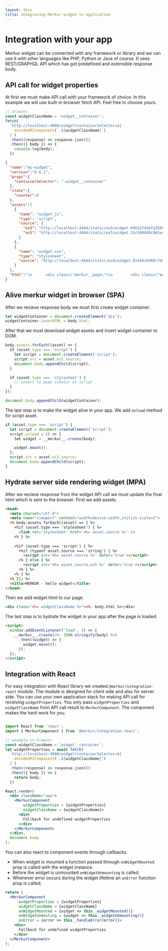 ```yaml
---
layout: docs
title: Integrating Merkur widget to application
---
```


# Integration with your app

Merkur widget can be connected with any framework or library and we can use it with other languages like PHP, Python or Java of course. It uses REST/GRAPHQL API which has got predefined and extensible response body.

## API call for widget properties

At first we must make API call with your framework of choice. In this example we will use built-in browser fetch API. Feel free to choose yours.

```javascript
// browser
const widgetClassName = 'widget__container';
fetch(
  `http://localhost:4000/widget?containerSelector=${
    encodeURIComponent(`.${widgetClassName}`)
  }`)
  .then((response) => response.json())
  .then(({ body }) => {
    console.log(body);
  })
```

```json
{
  "name":"my-widget",
  "version":"0.0.1",
  "props":{
    "containerSelector": ".widget__container"
  },
  "state":{
    "counter":0
  },
  "assets":[
    {
      "name": "widget.js",
      "type": "script",
      "source": {
        "es9": "http://localhost:4444/static/es9/widget.6961af42bfa3596bb147.js",
        "es5": "http://localhost:4444/static/es5/widget.31c5090d8c961e43fade.js"
      }
    },
    {
      "name": "widget.css",
      "type": "stylesheet",
      "source": "http://localhost:4444/static/es9/widget.814e0cb568c7ddc0725d.css"
    }
  ],
  "html":"\n      <div class=\"merkur__page\">\n        <div class=\"merkur__headline\">\n          <div class=\"merkur__view\">\n            \n    <div class=\"merkur__icon\">\n      <img src=\"http://localhost:4444/static/merkur-icon.png\" alt=\"Merkur\">\n    </div>\n  \n            \n    <h1>Welcome to <a href=\"https://github.com/mjancarik/merkur\">MERKUR</a>,<br> a javascript library for front-end microservices.</h1>\n  \n            \n    <p>The widget's name is <strong>my-widget@0.0.1</strong>.</p>\n  \n          </div>\n        </div>\n        <div class=\"merkur__view\">\n          \n    <div>\n      <h2>Counter widget:</h2>\n      <p>Count: 0</p>\n      <button onclick=\"return ((...rest) =&gt; {\n        return originalFunction(widget, ...rest);\n      }).call(this, event)\">\n        increase counter\n      </button>\n      <button onclick=\"return ((...rest) =&gt; {\n        return originalFunction(widget, ...rest);\n      }).call(this, event)\">\n        reset counter\n      </button>\n    </div>\n  \n        </div>\n      </div>\n  "
}
```

## Alive merkur widget in browser (SPA)

After we recieve response body we must first create widget container.

```javascript
let widgetContainer = document.createElement('div');
widgetContainer.innerHTML = body.html;
```

After that we must download widget assets and insert widget container to DOM.

```javascript
body.assets.forEach((asset) => {
  if (asset.type === 'script') {
    let script = document.createElement('script');
    script.src = asset.es5.source;
    document.body.appendChild(script);
  }

  if (asset.type === 'stylesheet') {
    // insert to page simalar as script
  }
});

document.body.appendChild(widgetContainer);
```

The last step is to make the widget alive in your app. We add `onload` method for script asset.

```javascript
if (asset.type === 'script') {
  let script = document.createElement('script');
  script.onload = () => {
    let widget = __merkur__.create(body);

    widget.mount();
  };
  script.src = asset.es5.source;
  document.body.appendChild(script);
}
```

## Hydrate server side rendering widget (MPA)

After we recieve response from the widget API call we must update the final html which is sent to the browser. First we add assets.

```html
<head>
  <meta charset="utf-8">
  <meta name="viewport" content="width=device-width,initial-scale=1">
  <% body.assets.forEach((asset) => { %>
    <%if (asset.type === 'stylesheet') { %>
      <link rel='stylesheet' href='<%= asset.source %>' />
    <% } %>
    
    <%if (asset.type === 'script') { %>
      <%if (typeof asset.source === 'string') { %>
        <script src='<%= asset.source %>' defer='true'></script>
      <% } else { %>
        <script src='<%= asset.source.es5 %>' defer='true'></script>
      <% } %>
    <% } %>
  <% }); %>
  <title>MERKUR - hello widget</title>
</head>
```

Then we add widget html to our page.

```html
<div class="<%= widgetClassName %>"><%- body.html %></div>
```

The last step is to hydrate the widget in your app after the page is loaded.

```html
<script>
  window.addEventListener('load', () => {
    __merkur__.create(<%- JSON.stringify(body) %>)
      .then((widget) => {
        widget.mount();
      });
  });
</script>
```

## Integration with React

For easy integration with React library we created `@merkur/integration-react` module. The module is designed for client side and also for server side. You can use your own application stack for making API call for receiving `widgetProperties`. You only pass `widgetProperties` and `widgetClassName` from API call result to `MerkurComponent`. The component makes the hard work for you.

```jsx

import React from 'react';
import { MerkurComponent } from '@merkur/integration-react';

// example in browser
const widgetClassName = 'widget__container';
let widgetProperties = await fetch(
  `http://localhost:4000/widget?containerSelector=${
    encodeURIComponent(`.${widgetClassName}`)
  }`)
  .then((response) => response.json())
  .then(({ body }) => {
    return body;
  })

React.render(
  <div className="app">
    <MerkurComponent
        widgetProperties = {widgetProperties}
        widgetClassName = {widgetClassName}>
      <div>
        Fallback for undefined widgetProperties
      </div>
    </MerkurComponent>
  </div>,
  document.body
);
```

You can also react to component events through callbacks.
- When widget is mounted a function passed through `onWidgetMounted` prop is called with the widget instance.
- Before the widget is unmounted `onWidgetUnmounting` is called.
- Whenever error occurs during the widget lifetime an `onError` function prop is called.

```jsx
return (
  <MerkurComponent
      widgetProperties = {widgetProperties}
      widgetClassName = {widgetClassName}
      onWidgetMounted = {widget => this._widgetMounted()}
      onWidgetUnmouting = {widget => this._widgetUnmounting()}
      onError = {error => this._handleError(error)}>
    <div>
      Fallback for undefined widgetProperties
    </div>
  </MerkurComponent>
);
```